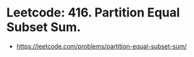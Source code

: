 # Leetcode: 416. Partition Equal Subset Sum.

- https://leetcode.com/problems/partition-equal-subset-sum/

